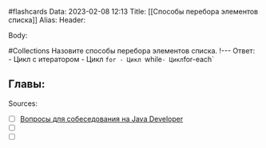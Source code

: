 #flashcards
Data: 2023-02-08 12:13
Title: [[Способы перебора элементов списка]]
Alias:
Header:




Body:



#Collections 
Назовите способы перебора элементов списка.
!---
Ответ:
	- Цикл с итератором
	- Цикл `for
	- Цикл `while`
	- Цикл `for-each`
<!--SR:!2023-03-14,3,190-->




Главы:
-


Sources:
- [ ] [Вопросы для собеседования на Java Developer](https://github.com/enhorse/java-interview/blob/master/README.md#%D0%9E%D0%9E%D0%9F)
- [ ] []()
- [ ] []()
